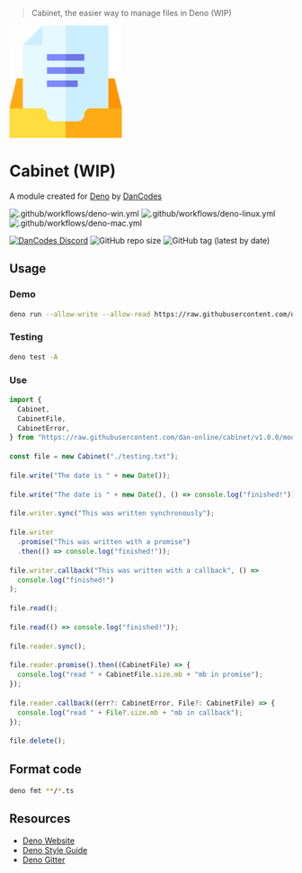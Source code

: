 > Cabinet, the easier way to manage files in Deno (WIP)

<img src="src/assets/logo.png" width="200px">

# Cabinet (WIP)

A module created for [Deno](https://deno.land) by [DanCodes](https://dancodes.online)

![.github/workflows/deno-win.yml](https://github.com/dan-online/cabinet/workflows/.github/workflows/deno-win.yml/badge.svg)
![.github/workflows/deno-linux.yml](https://github.com/dan-online/cabinet/workflows/.github/workflows/deno-linux.yml/badge.svg)
![.github/workflows/deno-mac.yml](https://github.com/dan-online/cabinet/workflows/.github/workflows/deno-mac.yml/badge.svg)

[![DanCodes Discord](https://img.shields.io/discord/478586684666150934?color=%237289DA&label=discord%20support&logo=discord&logoColor=%23fff)](https://discord.gg/fdpcZAA)
![GitHub repo size](https://img.shields.io/github/repo-size/dan-online/cabinet)
![GitHub tag (latest by date)](https://img.shields.io/github/v/tag/dan-online/cabinet)

## Usage

### Demo

```bash
deno run --allow-write --allow-read https://raw.githubusercontent.com/dan-online/cabinet/v1.0.0/demo.ts
```

### Testing

```bash
deno test -A
```

### Use

```typescript
import {
  Cabinet,
  CabinetFile,
  CabinetError,
} from "https://raw.githubusercontent.com/dan-online/cabinet/v1.0.0/mod.ts"; // or ./mod.ts if cloned

const file = new Cabinet("./testing.txt");

file.write("The date is " + new Date());

file.write("The date is " + new Date(), () => console.log("finished!"));

file.writer.sync("This was written synchronously");

file.writer
  .promise("This was written with a promise")
  .then(() => console.log("finished!"));

file.writer.callback("This was written with a callback", () =>
  console.log("finished!")
);

file.read();

file.read(() => console.log("finished!"));

file.reader.sync();

file.reader.promise().then((CabinetFile) => {
  console.log("read " + CabinetFile.size.mb + "mb in promise");
});

file.reader.callback((err?: CabinetError, File?: CabinetFile) => {
  console.log("read " + File?.size.mb + "mb in callback");
});

file.delete();
```

## Format code

```bash
deno fmt **/*.ts
```

## Resources

- [Deno Website](https://deno.land)
- [Deno Style Guide](https://deno.land/std/style_guide.md)
- [Deno Gitter](https://gitter.im/denolife/Lobby)
